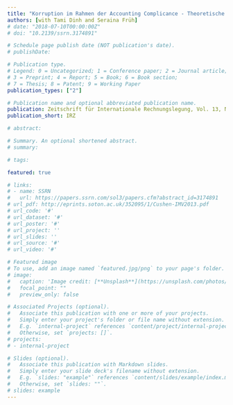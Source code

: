 ```yaml
---
title: "Korruption im Rahmen der Accounting Complicance - Theoretische und empirische Einblicke"
authors: [with Tami Dinh and Seraina Früh]
# date: "2018-07-10T00:00:00Z"
# doi: "10.2139/ssrn.3174891"

# Schedule page publish date (NOT publication's date).
# publishDate: 

# Publication type.
# Legend: 0 = Uncategorized; 1 = Conference paper; 2 = Journal article;
# 3 = Preprint; 4 = Report; 5 = Book; 6 = Book section;
# 7 = Thesis; 8 = Patent; 9 = Working Paper
publication_types: ["2"]

# Publication name and optional abbreviated publication name.
publication: Zeitschrift für Internationale Rechnungslegung, Vol. 13, No. 7/8 (2018), 313-315
publication_short: IRZ

# abstract: 

# Summary. An optional shortened abstract.
# summary: 

# tags:

featured: true

# links:
# - name: SSRN
#   url: https://papers.ssrn.com/sol3/papers.cfm?abstract_id=3174891
# url_pdf: http://eprints.soton.ac.uk/352095/1/Cushen-IMV2013.pdf
# url_code: '#'
# url_dataset: '#'
# url_poster: '#'
# url_project: ''
# url_slides: ''
# url_source: '#'
# url_video: '#'

# Featured image
# To use, add an image named `featured.jpg/png` to your page's folder. 
# image:
#   caption: 'Image credit: [**Unsplash**](https://unsplash.com/photos/pLCdAaMFLTE)'
#   focal_point: ""
#   preview_only: false

# Associated Projects (optional).
#   Associate this publication with one or more of your projects.
#   Simply enter your project's folder or file name without extension.
#   E.g. `internal-project` references `content/project/internal-project/index.md`.
#   Otherwise, set `projects: []`.
# projects:
# - internal-project

# Slides (optional).
#   Associate this publication with Markdown slides.
#   Simply enter your slide deck's filename without extension.
#   E.g. `slides: "example"` references `content/slides/example/index.md`.
#   Otherwise, set `slides: ""`.
# slides: example
---
```




